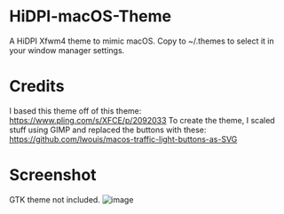 # HiDPI-macOS-Theme
A HiDPI Xfwm4 theme to mimic macOS. Copy to ~/.themes to select it in your window manager settings.

# Credits
I based this theme off of this theme: https://www.pling.com/s/XFCE/p/2092033
To create the theme, I scaled stuff using GIMP and replaced the buttons with these: https://github.com/lwouis/macos-traffic-light-buttons-as-SVG

# Screenshot
GTK theme not included.
![image](https://github.com/user-attachments/assets/e64e9c95-95a6-4ad6-ae0a-789abd4f5fd0)
